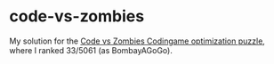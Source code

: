# code-vs-zombies
My solution for the [Code vs Zombies Codingame optimization puzzle](https://www.codingame.com/multiplayer/optimization/code-vs-zombies), where I ranked 33/5061 (as BombayAGoGo).
